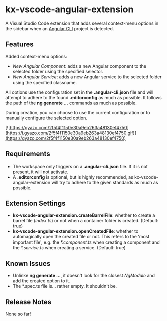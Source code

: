 # kx-vscode-angular-extension

A Visual Studio Code extension that adds several context-menu options in the sidebar when an [Angular CLI](https://github.com/angular/angular-cli) project is detected.

## Features

Added context-menu options:
* _New Angular Component_: adds a new Angular component to the selected folder using the specified selector.
* _New Angular Service_: adds a new Angular service to the selected folder using the specified classname.

All options use the configuration set in the **.angular-cli.json** file and will attempt to adhere to the found **.editorconfig** as much as possible. It follows the path of the **ng generate ...** commands as much as possible.

During creation, you can choose to use the current configuration or to manually configure the selected option. 

[![https://gyazo.com/2f5f4f1150e30a9eb263a48130ef4750](https://i.gyazo.com/2f5f4f1150e30a9eb263a48130ef4750.gif)](https://gyazo.com/2f5f4f1150e30a9eb263a48130ef4750)

## Requirements

* The workspace only triggers on a **.angular-cli.json** file. If it is not present, it will not activate.
* A **.editorconfig** is optional, but is highly recommended, as kx-vscode-angular-extension will try to adhere to the given standards as much as possible.

## Extension Settings

* **kx-vscode-angular-extension.createBarrelFile**: whether to create a barrel file (_index.ts_) or not when a container folder is created. (Default: true)
* **kx-vscode-angular-extension.openCreatedFile**: whether to automagically open the created file or not. This refers to the 'most important file', e.g. the _*.component.ts_ when creating a component and the _*.service.ts_ when creating a service. (Default: true)

## Known Issues

* Unlinke **ng generate ...**, it doesn't look for the closest _NgModule_ and add the created option to it.
* The *.spec.ts file is... rather empty. It shouldn't be.

## Release Notes

None so far!
